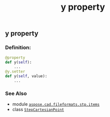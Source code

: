 ﻿---
title: y property
second_title: Aspose.CAD for Python via .NET API References
description: 
type: docs
weight: 70
url: /aspose.cad.fileformats.stp.items/stepcartesianpoint/y/
is_root: false
---

## y property

### Definition:
```python
@property
def y(self):
    ...
@y.setter
def y(self, value):
    ...
```

### See Also
* module [`aspose.cad.fileformats.stp.items`](../../)
* class [`StepCartesianPoint`](/cad/python-net/aspose.cad.fileformats.stp.items/stepcartesianpoint)
